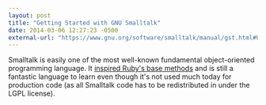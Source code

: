 ```yaml
---
layout: post
title: "Getting Started with GNU Smalltalk"
date: 2014-03-06 12:27:23 -0500
external-url: "https://www.gnu.org/software/smalltalk/manual/gst.html#Using-GNU-Smalltalk"
---
```


Smalltalk is easily one of the most well-known fundamental object-oriented
programming language. It [inspired Ruby's base
methods](https://web.archive.org/web/20131120071156/http://blade.nagaokaut.ac.jp:80/cgi-bin/scat.rb/ruby/ruby-talk/179642)
and is still a fantastic language to learn even though it's not used much
today for production code (as all Smalltalk code has to be redistributed in
under the LGPL license).
